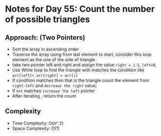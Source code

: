 # Notes for Day 55: Count the number of possible triangles

## Approach: (Two Pointers)

- Sort the array in ascending order
- Traverse the array using from last element to start, consider this loop element as the one of the side of triangle
- take two pointer left and right and assign the value `right = i-1`, `left=0`;
- Use While loop to find the triangle with matches the condition like `arr[left]+ arr[right] > arr[i]`
- If condition matches then that is the triangle count the element from `right-left` and `decrease the right` value;
- If `not` matches `increase the left` pointer 
- After iterating , return the count

## Complexity

- Time Complexity: O(n^ 2)
- Space Complexity: O(1)
